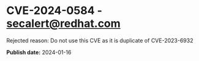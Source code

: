# CVE-2024-0584 - secalert@redhat.com

Rejected reason: Do not use this CVE as it is duplicate of CVE-2023-6932

**Publish date:** 2024-01-16
